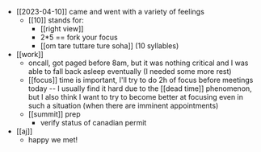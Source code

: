 - [[2023-04-10]] came and went with a variety of feelings
  - [[10]] stands for:
    - [[right view]]
    - 2*5 == fork your focus
    - [[om tare tuttare ture soha]] (10 syllables)
- [[work]]
  - oncall, got paged before 8am, but it was nothing critical and I was able to fall back asleep eventually (I needed some more rest)
  - [[focus]] time is important, I'll try to do 2h of focus before meetings today -- I usually find it hard due to the [[dead time]] phenomenon, but I also think I want to try to become better at focusing even in such a situation (when there are imminent appointments)
  - [[summit]] prep
    - verify status of canadian permit
- [[aj]]
  - happy we met!
